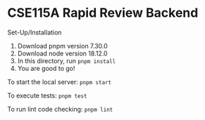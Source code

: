 # CSE115A Rapid Review Backend

Set-Up/Installation
1. Download pnpm version 7.30.0
2. Download node version 18.12.0
3. In this directory, run `pnpm install`
4. You are good to go!

To start the local server: `pnpm start`

To execute tests: `pnpm test`

To run lint code checking: `pnpm lint`
